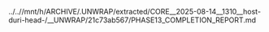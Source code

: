 ../..//mnt/h/ARCHIVE/.UNWRAP/extracted/CORE__2025-08-14__1310__host-duri-head-/__UNWRAP/21c73ab567/PHASE13_COMPLETION_REPORT.md